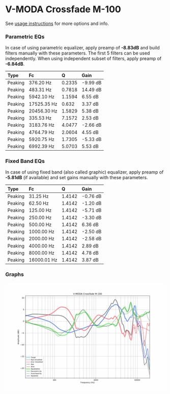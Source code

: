 # V-MODA Crossfade M-100
See [usage instructions](https://github.com/jaakkopasanen/AutoEq#usage) for more options and info.

### Parametric EQs
In case of using parametric equalizer, apply preamp of **-8.83dB** and build filters manually
with these parameters. The first 5 filters can be used independently.
When using independent subset of filters, apply preamp of **-6.84dB**.

| Type    | Fc          |      Q | Gain     |
|:--------|:------------|:-------|:---------|
| Peaking | 376.20 Hz   | 0.2335 | -9.99 dB |
| Peaking | 483.31 Hz   | 0.7818 | 14.49 dB |
| Peaking | 5942.10 Hz  | 1.1594 | 6.55 dB  |
| Peaking | 17525.35 Hz | 0.632  | 3.37 dB  |
| Peaking | 20456.30 Hz | 1.5829 | 5.38 dB  |
| Peaking | 335.53 Hz   | 7.1572 | 2.53 dB  |
| Peaking | 3183.76 Hz  | 4.0477 | -2.66 dB |
| Peaking | 4764.79 Hz  | 2.0604 | 4.55 dB  |
| Peaking | 5920.75 Hz  | 1.7305 | -5.33 dB |
| Peaking | 6992.39 Hz  | 5.0703 | 5.53 dB  |

### Fixed Band EQs
In case of using fixed band (also called graphic) equalizer, apply preamp of **-5.81dB**
(if available) and set gains manually with these parameters.

| Type    | Fc          |      Q | Gain     |
|:--------|:------------|:-------|:---------|
| Peaking | 31.25 Hz    | 1.4142 | -0.76 dB |
| Peaking | 62.50 Hz    | 1.4142 | -1.20 dB |
| Peaking | 125.00 Hz   | 1.4142 | -5.71 dB |
| Peaking | 250.00 Hz   | 1.4142 | -3.30 dB |
| Peaking | 500.00 Hz   | 1.4142 | 6.36 dB  |
| Peaking | 1000.00 Hz  | 1.4142 | -2.50 dB |
| Peaking | 2000.00 Hz  | 1.4142 | -2.58 dB |
| Peaking | 4000.00 Hz  | 1.4142 | 2.89 dB  |
| Peaking | 8000.00 Hz  | 1.4142 | 4.78 dB  |
| Peaking | 16000.01 Hz | 1.4142 | 3.87 dB  |

### Graphs
![](./V-MODA%20Crossfade%20M-100.png)